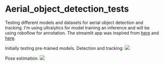 # Aerial_object_detection_tests
Testing different models and datasets for aerial object detection and tracking. I'm using ultralytics for model training an inference and will be using roboflow for annotation. 
The streamlit app was inspired from [here](https://medium.com/@mycodingmantras/building-a-real-time-object-detection-and-tracking-app-with-yolov8-and-streamlit-part-1-30c56f5eb956) and [here](https://lalodatos.medium.com/building-your-own-real-time-object-detection-app-roboflow-yolov8-and-streamlit-part-1-f577cf0aa6e5).

Initially testing pre-trained models. Detection and tracking:
![](https://github.com/crisjosil/Aerial_object_detection_tests/blob/master/Dog_short.gif)


Pose estimation:
![](https://github.com/crisjosil/Aerial_object_detection_tests/blob/master/Dance_short_.gif)
